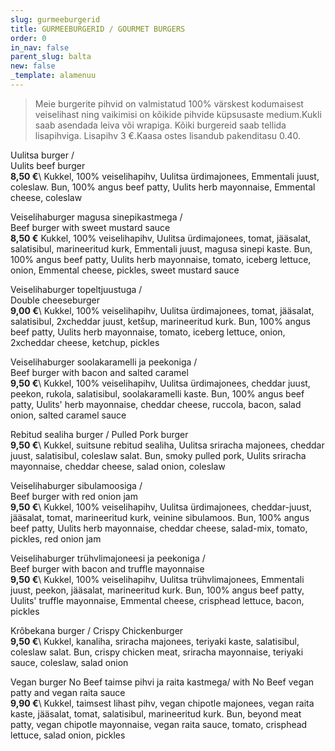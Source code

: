 ```yaml
---
slug: gurmeeburgerid
title: GURMEEBURGERID / GOURMET BURGERS
order: 0
in_nav: false
parent_slug: balta
new: false
_template: alamenuu
---
```


<div class="ellipsis"></div>

> Meie burgerite pihvid on valmistatud 100% värskest kodumaisest veiselihast ning vaikimisi on kõikide pihvide küpsusaste medium.Kukli saab asendada leiva või wrapiga. Kõiki burgereid saab tellida lisapihviga. Lisapihv 3 €.Kaasa ostes lisandub pakenditasu 0.40.

<span class="special"></span>
Uulitsa burger /\
Uulits beef burger\
**8,50 €**\ <span class="koostis">Kukkel, 100% veiselihapihv, Uulitsa ürdimajonees, Emmentali juust, coleslaw. Bun, 100% angus beef patty, Uulits herb mayonnaise, Emmental cheese, coleslaw</span>

Veiselihaburger magusa sinepikastmega /\
Beef burger with sweet mustard sauce\
**8,50 €** <span class="koostis">Kukkel, 100% veiselihapihv, Uulitsa ürdimajonees, tomat, jääsalat, salatisibul, marineeritud kurk, Emmentali juust, magusa sinepi kaste. Bun, 100% angus beef patty, Uulits herb mayonnaise, tomato, iceberg lettuce, onion, Emmental cheese, pickles, sweet mustard sauce</span>

Veiselihaburger topeltjuustuga /\
Double cheeseburger\
**9,00 €**\ <span class="koostis">Kukkel, 100% veiselihapihv, Uulitsa ürdimajonees, tomat, jääsalat, salatisibul, 2xcheddar juust,  ketšup, marineeritud kurk. Bun, 100% angus beef patty, Uulits herb mayonnaise, tomato, iceberg lettuce, onion, 2xcheddar cheese, ketchup, pickles </span>

Veiselihaburger soolakaramelli ja peekoniga /\
Beef burger with bacon and salted caramel\
**9,50 €**\ <span class="koostis">Kukkel, 100% veiselihapihv, Uulitsa ürdimajonees, cheddar juust, peekon, rukola, salatisibul, soolakaramelli kaste. Bun, 100% angus beef patty, Uulits' herb mayonnaise, cheddar cheese, ruccola, bacon, salad onion, salted caramel sauce</span>

<span class="spicy"></span>
Rebitud sealiha burger / Pulled Pork burger\
**9,50 €**\ <span class="koostis">Kukkel, suitsune rebitud sealiha, Uulitsa sriracha majonees, cheddar juust, salatisibul, coleslaw salat. Bun, smoky pulled pork, Uulits sriracha mayonnaise, cheddar cheese, salad onion, coleslaw</span>

Veiselihaburger sibulamoosiga /\
Beef burger with red onion jam\
**9,50 €**\ <span class="koostis">Kukkel, 100% veiselihapihv, Uulitsa ürdimajonees, cheddar-juust, jääsalat, tomat, marineeritud kurk, veinine sibulamoos. Bun, 100% angus beef patty, Uulits herb mayonnaise, cheddar cheese, salad-mix, tomato, pickles, red onion jam</span>

Veiselihaburger trühvlimajoneesi ja peekoniga /\
Beef burger with bacon and truffle mayonnaise\
**9,50 €**\ <span class="koostis">Kukkel, 100% veiselihapihv, Uulitsa trühvlimajonees, Emmentali juust, peekon, jääsalat, marineeritud kurk. Bun, 100% angus beef patty, Uulits' truffle mayonnaise, Emmental cheese, crisphead lettuce, bacon, pickles</span>

<span class="spicy"></span> Krõbekana burger / Crispy Chickenburger\
**9,50 €**\ <span class="koostis">Kukkel, kanaliha, sriracha majonees, teriyaki kaste, salatisibul, coleslaw salat. Bun, crispy chicken meat, sriracha mayonnaise, teriyaki sauce, coleslaw, salad onion</span>

Vegan burger No Beef taimse pihvi ja raita kastmega/ with No Beef vegan patty and vegan raita sauce\
**9,90 €**\ <span class="koostis">Kukkel, taimsest lihast pihv, vegan chipotle majonees, vegan raita kaste, jääsalat, tomat, salatisibul, marineeritud kurk. Bun, beyond meat patty, vegan chipotle mayonnaise, vegan raita sauce, tomato, crisphead lettuce, salad onion, pickles</span> <span class="vege"></span><span class="vegan"></span>

